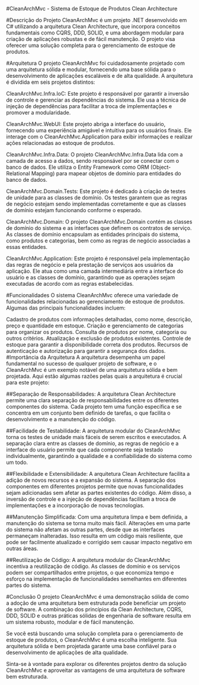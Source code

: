 #CleanArchMvc - Sistema de Estoque de Produtos
Clean Architecture

#Descrição do Projeto
CleanArchMvc é um projeto .NET desenvolvido em C# utilizando a arquitetura Clean Architecture, que incorpora conceitos fundamentais como CQRS, DDD, SOLID, e uma abordagem modular para criação de aplicações robustas e de fácil manutenção. O projeto visa oferecer uma solução completa para o gerenciamento de estoque de produtos.

#Arquitetura
O projeto CleanArchMvc foi cuidadosamente projetado com uma arquitetura sólida e modular, fornecendo uma base sólida para o desenvolvimento de aplicações escaláveis e de alta qualidade. A arquitetura é dividida em seis projetos distintos:

CleanArchMvc.Infra.IoC: Este projeto é responsável por garantir a inversão de controle e gerenciar as dependências do sistema. Ele usa a técnica de injeção de dependências para facilitar a troca de implementações e promover a modularidade.

CleanArchMvc.WebUI: Este projeto abriga a interface do usuário, fornecendo uma experiência amigável e intuitiva para os usuários finais. Ele interage com o CleanArchMvc.Application para exibir informações e realizar ações relacionadas ao estoque de produtos.

CleanArchMvc.Infra.Data: O projeto CleanArchMvc.Infra.Data lida com a camada de acesso a dados, sendo responsável por se conectar com o banco de dados. Ele utiliza o Entity Framework como ORM (Object-Relational Mapping) para mapear objetos de domínio para entidades do banco de dados.

CleanArchMvc.Domain.Tests: Este projeto é dedicado à criação de testes de unidade para as classes de domínio. Os testes garantem que as regras de negócio estejam sendo implementadas corretamente e que as classes de domínio estejam funcionando conforme o esperado.

CleanArchMvc.Domain: O projeto CleanArchMvc.Domain contém as classes de domínio do sistema e as interfaces que definem os contratos de serviço. As classes de domínio encapsulam as entidades principais do sistema, como produtos e categorias, bem como as regras de negócio associadas a essas entidades.

CleanArchMvc.Application: Este projeto é responsável pela implementação das regras de negócio e pela prestação de serviços aos usuários da aplicação. Ele atua como uma camada intermediária entre a interface do usuário e as classes de domínio, garantindo que as operações sejam executadas de acordo com as regras estabelecidas.

#Funcionalidades
O sistema CleanArchMvc oferece uma variedade de funcionalidades relacionadas ao gerenciamento de estoque de produtos. Algumas das principais funcionalidades incluem:

Cadastro de produtos com informações detalhadas, como nome, descrição, preço e quantidade em estoque.
Criação e gerenciamento de categorias para organizar os produtos.
Consulta de produtos por nome, categoria ou outros critérios.
Atualização e exclusão de produtos existentes.
Controle de estoque para garantir a disponibilidade correta dos produtos.
Recursos de autenticação e autorização para garantir a segurança dos dados.
#Importância da Arquitetura
A arquitetura desempenha um papel fundamental no sucesso de qualquer projeto de software, e o CleanArchMvc é um exemplo notável de uma arquitetura sólida e bem projetada. Aqui estão algumas razões pelas quais a arquitetura é crucial para este projeto:

##Separação de Responsabilidades: A arquitetura Clean Architecture permite uma clara separação de responsabilidades entre os diferentes componentes do sistema. Cada projeto tem uma função específica e se concentra em um conjunto bem definido de tarefas, o que facilita o desenvolvimento e a manutenção do código.

##Facilidade de Testabilidade: A arquitetura modular do CleanArchMvc torna os testes de unidade mais fáceis de serem escritos e executados. A separação clara entre as classes de domínio, as regras de negócio e a interface do usuário permite que cada componente seja testado individualmente, garantindo a qualidade e a confiabilidade do sistema como um todo.

##Flexibilidade e Extensibilidade: A arquitetura Clean Architecture facilita a adição de novos recursos e a expansão do sistema. A separação dos componentes em diferentes projetos permite que novas funcionalidades sejam adicionadas sem afetar as partes existentes do código. Além disso, a inversão de controle e a injeção de dependências facilitam a troca de implementações e a incorporação de novas tecnologias.

##Manutenção Simplificada: Com uma arquitetura limpa e bem definida, a manutenção do sistema se torna muito mais fácil. Alterações em uma parte do sistema não afetam as outras partes, desde que as interfaces permaneçam inalteradas. Isso resulta em um código mais resiliente, que pode ser facilmente atualizado e corrigido sem causar impacto negativo em outras áreas.

##Reutilização de Código: A arquitetura modular do CleanArchMvc incentiva a reutilização de código. As classes de domínio e os serviços podem ser compartilhados entre projetos, o que economiza tempo e esforço na implementação de funcionalidades semelhantes em diferentes partes do sistema.

#Conclusão
O projeto CleanArchMvc é uma demonstração sólida de como a adoção de uma arquitetura bem estruturada pode beneficiar um projeto de software. A combinação dos princípios da Clean Architecture, CQRS, DDD, SOLID e outras práticas sólidas de engenharia de software resulta em um sistema robusto, modular e de fácil manutenção.

Se você está buscando uma solução completa para o gerenciamento de estoque de produtos, o CleanArchMvc é uma escolha inteligente. Sua arquitetura sólida e bem projetada garante uma base confiável para o desenvolvimento de aplicações de alta qualidade.

Sinta-se à vontade para explorar os diferentes projetos dentro da solução CleanArchMvc e aproveitar as vantagens de uma arquitetura de software bem estruturada.
